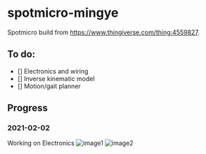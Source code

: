 # spotmicro-mingye
Spotmicro build from https://www.thingiverse.com/thing:4559827.
## To do:
- [] Electronics and wiring
- [] Inverse kinematic model
- [] Motion/gait planner

## Progress
### 2021-02-02
Working on Electronics
![image1](/images/image1.png)
![image2](/images/image2.png)
